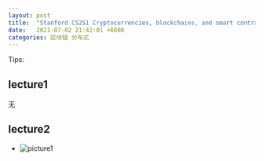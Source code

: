 ```yaml
---
layout: post
title:  "Stanford CS251 Cryptocurrencies, blockchains, and smart contracts Tips"
date:   2021-07-02 21:42:01 +0800
categories: 区块链 分布式 
---
```


Tips:

## lecture1
无

## lecture2

* ![picture1]

[base_url]:https://onemore14.github.io/assets
[picture1]:https://onemore14.github.io/assets/2021/cs251-lecture2-1.png